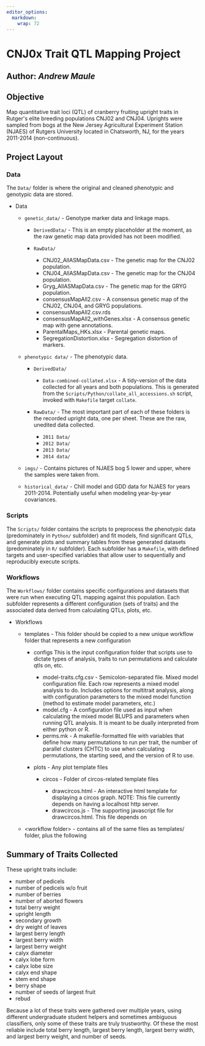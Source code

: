 ```yaml
---
editor_options: 
  markdown: 
    wrap: 72
---
```


# CNJ0x Trait QTL Mapping Project

## Author: *Andrew Maule*

## Objective

Map quantitative trait loci (QTL) of cranberry fruiting upright traits
in Rutger's elite breeding populations CNJ02 and CNJ04. Uprights were
sampled from bogs at the New Jersey Agricultural Experiment Station
(NJAES) of Rutgers University located in Chatsworth, NJ, for the years
2011-2014 (non-continuous).

## Project Layout

### Data

The `Data/` folder is where the original and cleaned phenotypic and
genotypic data are stored.

-   Data

    -   `genetic_data/` - Genotype marker data and linkage maps.

        -   `DerivedData/` - This is an empty placeholder at the moment,
            as the raw genetic map data provided has not been modified.

        -   `RawData/`

            -   CNJ02_AllASMapData.csv - The genetic map for the CNJ02
                population.
            -   CNJ04_AllASMapData.csv - The genetic map for the CNJ04
                population.
            -   Gryg_AllASMapData.csv - The genetic map for the GRYG
                population.
            -   consensusMapAll2.csv - A consensus genetic map of the
                CNJ02, CNJ04, and GRYG populations.
            -   consensusMapAll2.csv.rds
            -   consensusMapAll2_withGenes.xlsx - A consensus genetic
                map with gene annotations.
            -   ParentalMaps_HKs.xlsx - Parental genetic maps.
            -   SegregationDistortion.xlsx - Segregation distortion of
                markers.

    -   `phenotypic data/` - The phenotypic data.

        -   `DerivedData/`

            -   `Data-combined-collated.xlsx` - A tidy-version of the
                data collected for all years and both populations. This
                is generated from the
                `Scripts/Python/collate_all_accessions.sh` script,
                invoked with `Makefile` target `collate`.

        -   `RawData/` - The most important part of each of these
            folders is the recorded upright data, one per sheet. These
            are the raw, unedited data collected.

            -   `2011 Data/`
            -   `2012 Data/`
            -   `2013 Data/`
            -   `2014 data/`

    -   `imgs/` - Contains pictures of NJAES bog 5 lower and upper,
        where the samples were taken from.

    -   `historical_data/` - Chill model and GDD data for NJAES for
        years 2011-2014. Potentially useful when modeling year-by-year
        covariances.

### Scripts

The `Scripts/` folder contains the scripts to preprocess the phenotypic
data (predominately in `Python/` subfolder) and fit models, find
significant QTLs, and generate plots and summary tables from these
generated datasets (predominately in `R/` subfolder). Each subfolder has
a `Makefile`, with defined targets and user-specified variables that
allow user to sequentially and reproducibly execute scripts.

### Workflows

The `Workflows/` folder contains specific configurations and datasets
that were run when executing QTL mapping against this population. Each
subfolder represents a different configuration (sets of traits) and the
associated data derived from calculating QTLs, plots, etc.

-   Workflows

    -   templates - This folder should be copied to a new unique
        workflow folder that represents a new configuration

        -   configs This is the input configuration folder that scripts
            use to dictate types of analysis, traits to run permutations
            and calculate qtls on, etc.

            -   model-traits.cfg.csv - Semicolon-separated file. Mixed
                model configuration file. Each row represents a mixed
                model analysis to do. Includes options for multitrait
                analysis, along with configuration parameters to the
                mixed model function (method to estimate model
                parameters, etc.)
            -   model.cfg - A configuration file used as input when
                calculating the mixed model BLUPS and parameters when
                running QTL analysis. It is meant to be dually
                interpreted from either python or R.
            -   perms.mk - A makefile-formatted file with variables that
                define how many permutations to run per trait, the
                number of parallel clusters (CHTC) to use when
                calculating permutations, the starting seed, and the
                version of R to use.

        -   plots - Any plot template files

            -   circos - Folder of circos-related template files

                -   drawcircos.html - An interactive html template for
                    displaying a circos graph. NOTE: This file currently
                    depends on having a localhost http server.
                -   drawcircos.js - The supporting javascript file for
                    drawcircos.html. This file depends on

    -   \<workflow folder\> - contains all of the same files as
        templates/ folder, plus the following

## Summary of Traits Collected

These upright traits include:

-   number of pedicels
-   number of pedicels w/o fruit
-   number of berries
-   number of aborted flowers
-   total berry weight
-   upright length
-   secondary growth
-   dry weight of leaves
-   largest berry length
-   largest berry width
-   largest berry weight
-   calyx diameter
-   calyx lobe form
-   calyx lobe size
-   calyx end shape
-   stem end shape
-   berry shape
-   number of seeds of largest fruit
-   rebud

Because a lot of these traits were gathered over multiple years, using
different undergraduate student helpers and sometimes ambiguous
classifiers, only some of these traits are truly trustworthy. Of these
the most reliable include total berry length, largest berry length,
largest berry width, and largest berry weight, and number of seeds.

